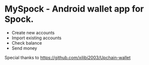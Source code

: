# MySpock - Android wallet app for Spock.
- Create new accounts
- Import existing accounts
- Check balance
- Send money

Special thanks to https://github.com/xilibi2003/Upchain-wallet





